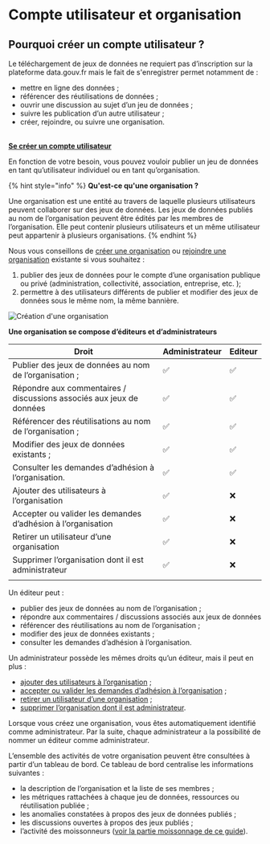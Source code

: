 # Compte utilisateur et organisation

## &#x20;<a href="#creer-un-compte-utilisateur" id="creer-un-compte-utilisateur"></a>

## Pourquoi créer un compte utilisateur ?  <a href="#creer-un-compte-utilisateur" id="creer-un-compte-utilisateur"></a>

Le téléchargement de jeux de données ne requiert pas d’inscription sur la plateforme data.gouv.fr mais le fait de s'enregistrer permet notamment de :&#x20;

* mettre en ligne des données ;
* référencer des réutilisations de données ;
* ouvrir une discussion au sujet d’un jeu de données ;
* suivre les publication d’un autre utilisateur ;
* créer, rejoindre, ou suivre une organisation.

\
[**Se créer un compte utilisateur**](https://www.data.gouv.fr/fr/register?next=%2Ffr%2Fregister)





En fonction de votre besoin, vous pouvez vouloir publier un jeu de données en tant qu’utilisateur individuel ou en tant qu’organisation.

{% hint style="info" %}
**Qu'est-ce qu'une organisation ?**

Une organisation est une entité au travers de laquelle plusieurs utilisateurs peuvent collaborer sur des jeux de données. Les jeux de données publiés au nom de l’organisation peuvent être édités par les membres de l’organisation. Elle peut contenir plusieurs utilisateurs et un même utilisateur peut appartenir à plusieurs organisations.
{% endhint %}

Nous vous conseillons de [créer une organisation](https://doc.data.gouv.fr/organisations/creer-une-organisation/) ou [rejoindre une organisation](https://doc.data.gouv.fr/organisations/creer-une-organisation/) existante si vous souhaitez :

1. publier des jeux de données pour le compte d’une organisation publique ou privé (administration, collectivité, association, entreprise, etc. );
2. permettre à des utilisateurs différents de publier et modifier des jeux de données sous le même nom, la même bannière.

![Création d'une organisation](https://guides.etalab.gouv.fr/assets/img/ajouter\_organisation.068fcc85.jpg)

**Une organisation se compose d’éditeurs et d’administrateurs**





| Droit                                                                | Administrateur | Editeur |
| -------------------------------------------------------------------- | -------------- | ------- |
| Publier des jeux de données au nom de l’organisation ;               | ✅              | ✅       |
| Répondre aux commentaires / discussions associés aux jeux de données | ✅              | ✅       |
| Référencer des réutilisations au nom de l’organisation ;             | ✅              | ✅       |
| Modifier des jeux de données existants ;                             | ✅              | ✅       |
| Consulter les demandes d’adhésion à l’organisation.                  | ✅              | ✅       |
| Ajouter des utilisateurs à l’organisation                            | ✅              | ❌       |
| Accepter ou valider les demandes d’adhésion à l’organisation         | ✅              | ❌       |
| Retirer un utilisateur d’une organisation                            | ✅              | ❌       |
| Supprimer l’organisation dont il est administrateur                  | ✅              | ❌       |
|                                                                      |                |         |

Un éditeur peut :

* publier des jeux de données au nom de l’organisation ;
* répondre aux commentaires / discussions associés aux jeux de données
* référencer des réutilisations au nom de l’organisation ;
* modifier des jeux de données existants ;
* consulter les demandes d’adhésion à l’organisation.

Un administrateur possède les mêmes droits qu’un éditeur, mais il peut en plus :

* [ajouter des utilisateurs à l’organisation](https://doc.data.gouv.fr/organisations/ajouter-un-utilisateur-a-une-organisation/) ;
* [accepter ou valider les demandes d’adhésion à l’organisation](https://doc.data.gouv.fr/organisations/ajouter-un-utilisateur-a-une-organisation/) ;
* [retirer un utilisateur d’une organisation](https://doc.data.gouv.fr/organisations/retirer-un-utilisateur-d-une-organisation/) ;
* [supprimer l’organisation dont il est administrateur](https://doc.data.gouv.fr/organisations/supprimer-une-organisation/).

Lorsque vous créez une organisation, vous êtes automatiquement identifié comme administrateur. Par la suite, chaque administrateur a la possibilité de nommer un éditeur comme administrateur.

L’ensemble des activités de votre organisation peuvent être consultées à partir d’un tableau de bord. Ce tableau de bord centralise les informations suivantes :

* la description de l’organisation et la liste de ses membres ;
* les métriques rattachées à chaque jeu de données, ressources ou réutilisation publiée ;
* les anomalies constatées à propos des jeux de données publiés ;
* les discussions ouvertes à propos des jeux publiés ;
* l’activité des moissonneurs ([voir la partie moissonnage de ce guide](https://guides.etalab.gouv.fr/data.gouv.fr/3-publier-un-jeu-de-donnees.html#publier-un-catalogue-de-donn%C3%A9es-existant-par-moissonnage)).







